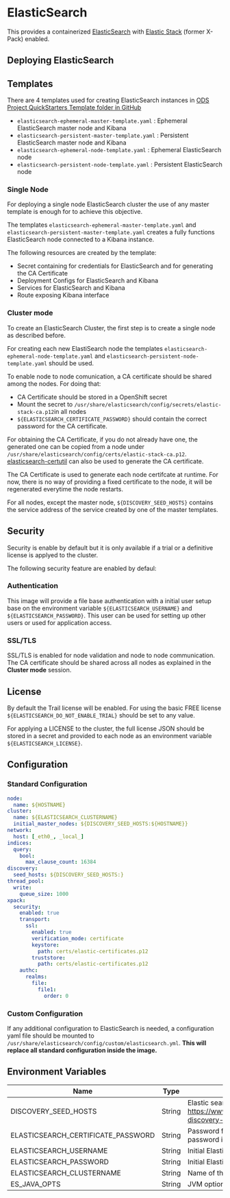 # ElasticSearch

This provides a containerized [ElasticSearch](https://www.elastic.co/products/elasticsearch) with [Elastic Stack](https://www.elastic.co/products/stack) (former X-Pack) enabled.

## Deploying ElasticSearch

## Templates

There are 4 templates used for creating ElasticSearch instances in [ODS Project QuickStarters Template folder in GitHub](https://github.com/opendevstack/ods-quickstarters/tree/master/airflow-cluster/templates/elasticsearch)

* `elasticsearch-ephemeral-master-template.yaml` : Ephemeral ElasticSearch master node and Kibana
* `elasticsearch-persistent-master-template.yaml` : Persistent ElasticSearch master node and Kibana
* `elasticsearch-ephemeral-node-template.yaml` : Ephemeral ElasticSearch node
* `elasticsearch-persistent-node-template.yaml` : Persistent ElasticSearch node

### Single Node

For deploying a single node ElasticSearch cluster the use of any master template is enough for to achieve this objective.

The templates `elasticsearch-ephemeral-master-template.yaml` and `elasticsearch-persistent-master-template.yaml`
creates a fully functions ElasticSearch node connected to a Kibana instance.

The following resources are created by the template:

* Secret containing for credentials for ElasticSearch and for generating the CA Certificate
* Deployment Configs for ElasticSearch and Kibana
* Services for ElasticSearch and Kibana
* Route exposing Kibana interface


### Cluster mode

To create an ElasticSearch Cluster, the first step is to create a single node as described before.

For creating each new ElastiSearch node the templates  `elasticsearch-ephemeral-node-template.yaml`
and `elasticsearch-persistent-node-template.yaml` should be used.

To enable node to node comunication, a CA certificate should be shared among the nodes. For doing that:
* CA Certificate should be stored in a OpenShift secret
* Mount the secret to `/usr/share/elasticsearch/config/secrets/elastic-stack-ca.p12`in all nodes
* `${ELASTICSEARCH_CERTIFICATE_PASSWORD}` should contain the correct password for the CA certificate.

For obtaining the CA Certificate, if you do not already have one, the generated one can be copied from a node under
`/usr/share/elasticsearch/config/certs/elastic-stack-ca.p12`.
 [elasticsearch-certutil](https://www.elastic.co/guide/en/elasticsearch/reference/current/certutil.html) can also be
 used to generate the CA certificate.

The CA Certificate is used to generate each node certifcate at runtime. For now, there is no way of providing
a fixed certificate to the node, it will be regenerated everytime the node restarts.

For all nodes, except the master node, `${DISCOVERY_SEED_HOSTS}` contains the service address of the service created by
one of the master templates.

## Security

Security is enable by default but it is only available if a trial or a definitive license is applyed to the cluster.

The following security feature are enabled by defaul:

### Authentication

This image will provide a file base authentication with a initial user setup base on the environment
variable `${ELASTICSEARCH_USERNAME}` and `${ELASTICSEARCH_PASSWORD}`. This user can be used for setting up
other users or used for application access.

### SSL/TLS

SSL/TLS is enabled for node validation and node to node communication. The CA certificate should be shared across all
nodes as explained in the **Cluster mode** session.

## License

By default the Trail license will be enabled. For using the basic FREE license `${ELASTICSEARCH_DO_NOT_ENABLE_TRIAL}`
should be set to any value.

For applying a LICENSE to the cluster, the full license JSON should be stored in a secret and provided to each node as an
environment variable `${ELASTICSEARCH_LICENSE}`.

## Configuration

### Standard Configuration

```yaml
node:
  name: ${HOSTNAME}
cluster:
  name: ${ELASTICSEARCH_CLUSTERNAME}
  initial_master_nodes: ${DISCOVERY_SEED_HOSTS:${HOSTNAME}}
network:
  host: [_eth0_, _local_]
indices:
  query:
    bool:
      max_clause_count: 16384
discovery:
  seed_hosts: ${DISCOVERY_SEED_HOSTS:}
thread_pool:
  write:
    queue_size: 1000
xpack:
  security:
    enabled: true
    transport:
      ssl:
        enabled: true
        verification_mode: certificate
        keystore:
          path: certs/elastic-certificates.p12
        truststore:
          path: certs/elastic-certificates.p12
    authc:
      realms:
        file:
          file1:
            order: 0
```

### Custom Configuration

If any additional configuration to ElasticSearch is needed, a configuration yaml file should be mounted to
`/usr/share/elasticsearch/config/custom/elasticsearch.yml`. **This will replace all standard configuration inside the image.**


## Environment Variables

| Name | Type | Description|
|-----|------|------------|
|DISCOVERY_SEED_HOSTS| String | Elastic search configuration for discovering master nodes: https://www.elastic.co/guide/en/elasticsearch/reference/7.0/modules-discovery-settings.html |
|ELASTICSEARCH_CERTIFICATE_PASSWORD|String| Password for the CA certificate used/generated by ElasticSearch. This password is also used for creating the node certificate |
|ELASTICSEARCH_USERNAME|String| Initial ElasticSerach superuser username  |
|ELASTICSEARCH_PASSWORD|String| Initial ElasticSerach superuser password |
|ELASTICSEARCH_CLUSTERNAME|String| Name of the ElasticSearch cluster|
|ES_JAVA_OPTS|String| JVM options for ElasticSearch. Normally used for memory setting|
